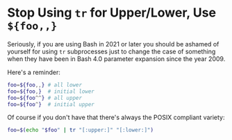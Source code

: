 # Stop Using `tr` for Upper/Lower, Use `${foo,,}`

Seriously, if you are using Bash in 2021 or later you should be ashamed
of yourself for using `tr` subprocesses just to change the case of
something when they have been in Bash 4.0 parameter expansion since
the year 2009.

Here's a reminder:

```sh
foo=${foo,,} # all lower
foo=${foo,}  # initial lower
foo=${foo^^} # all upper
foo=${foo^}  # initial upper
```

Of course if you don't have that there's always the POSIX compliant
variety:

```sh
foo=$(echo "$foo" | tr "[:upper:]" "[:lower:]")
```
